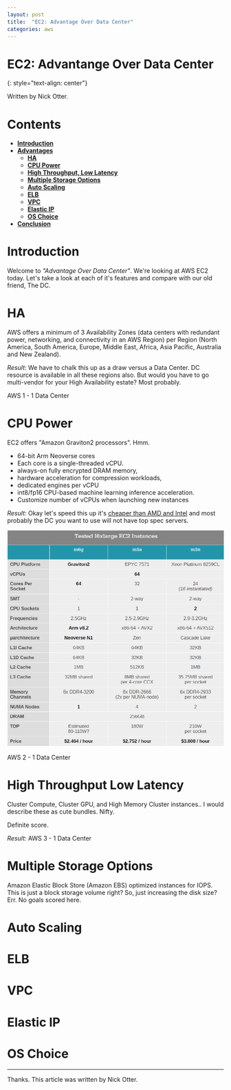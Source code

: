 ```yaml
---
layout: post
title:  "EC2: Advantage Over Data Center"
categories: aws
---
```


# EC2: Advantange Over Data Center
{: style="text-align: center"}

Written by Nick Otter. 

# Contents

- [**Introduction**](#introduction)<br>
- [**Advantages**](#last-week-in-aws)<br> 
  - [**HA**](#ha)<br>
  - [**CPU Power**](#power)<br>
  - [**High Throughput, Low Latency**](#high-throughput-low-latency)<br>
  - [**Multiple Storage Options**](#multiple-storage-options)<br>
  - [**Auto Scaling**](#auto-scaling)<br>
  - [**ELB**](#elb)<br>
  - [**VPC**](#vpc)<br>
  - [**Elastic IP**](#elastic-ip)<br>
  - [**OS Choice**](#os-choice)<br>
- [**Conclusion**](#conclusion)


# Introduction

Welcome to *"Advantage Over Data Center"*. We're looking at AWS EC2 today. Let's take a look at each of it's features and compare with our old friend, The DC.

# HA

AWS offers a minimum of 3 Availability Zones (data centers with redundant power, networking, and connectivity in an AWS Region) per Region (North America, South America, Europe, Middle East, Africa, Asia Pacific, Australia and New Zealand).

*Result*: We have to chalk this up as a draw versus a Data Center. DC resource is available in all these regions also. But would you have to go multi-vendor for your High Availability estate? Most probably.

AWS 1 - 1 Data Center

# CPU Power

EC2 offers "Amazon Graviton2 processors". Hmm.

* 64-bit Arm Neoverse cores 
* Each core is a single-threaded vCPU.  
* always-on fully encrypted DRAM memory, 
* hardware acceleration for compression workloads, 
* dedicated engines per vCPU 
* int8/fp16 CPU-based machine learning inference acceleration. 
* Customize number of vCPUs when launching new instances 

_Result:_ Okay let's speed this up it's [cheaper than AMD and Intel](https://www.anandtech.com/show/15578/cloud-clash-amazon-graviton2-arm-against-intel-and-amd) and most probably the DC you want to use will not have top spec servers.

![](/assets/ec2vsamdxeon.png)

AWS 2 - 1 Data Center

# High Throughput Low Latency

Cluster Compute, Cluster GPU, and High Memory Cluster instances.. I would describe these as cute bundles. Nifty. 

Definite score. 

_Result:_ AWS 3 - 1 Data Center

# Multiple Storage Options

Amazon Elastic Block Store (Amazon EBS) optimized instances for IOPS. This is just a block storage volume right? So, just increasing the disk size? Err. No goals scored here.

# Auto Scaling

# ELB

# VPC

# Elastic IP

# OS Choice


---

Thanks. This article was written by Nick Otter.

